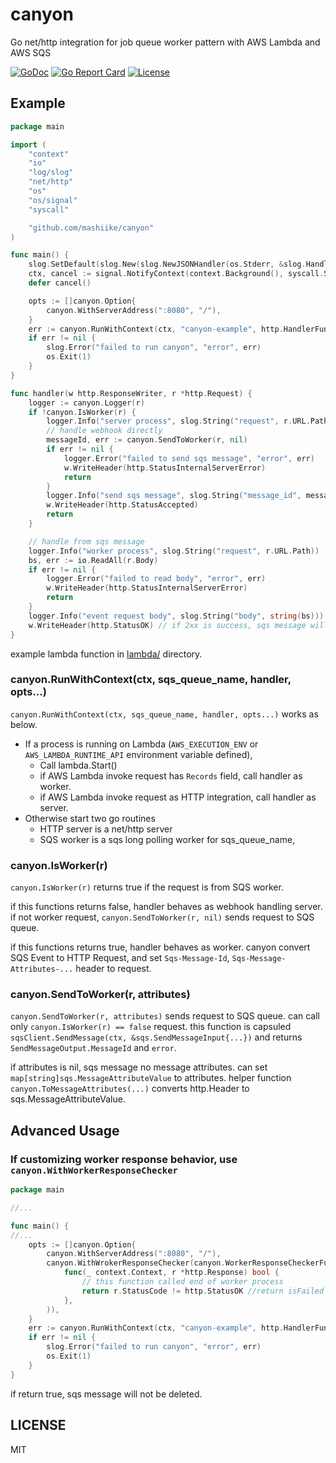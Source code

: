 # canyon
Go net/http integration for job queue worker pattern with AWS Lambda and AWS SQS 

[![GoDoc](https://godoc.org/github.com/mashiike/canyon?status.svg)](https://godoc.org/github.com/mashiike/canyon)
[![Go Report Card](https://goreportcard.com/badge/github.com/mashiike/canyon)](https://goreportcard.com/report/github.com/mashiike/canyon)
[![License](https://img.shields.io/badge/License-MIT-blue.svg)](https://opensource.org/licenses/MIT)

## Example

```go
package main

import (
	"context"
	"io"
	"log/slog"
	"net/http"
	"os"
	"os/signal"
	"syscall"

	"github.com/mashiike/canyon"
)

func main() {
	slog.SetDefault(slog.New(slog.NewJSONHandler(os.Stderr, &slog.HandlerOptions{Level: slog.LevelDebug})))
	ctx, cancel := signal.NotifyContext(context.Background(), syscall.SIGTERM, syscall.SIGINT, syscall.SIGQUIT)
	defer cancel()

	opts := []canyon.Option{
		canyon.WithServerAddress(":8080", "/"),
	}
	err := canyon.RunWithContext(ctx, "canyon-example", http.HandlerFunc(handler), opts...)
	if err != nil {
		slog.Error("failed to run canyon", "error", err)
		os.Exit(1)
	}
}

func handler(w http.ResponseWriter, r *http.Request) {
	logger := canyon.Logger(r)
	if !canyon.IsWorker(r) {
		logger.Info("server process", slog.String("request", r.URL.Path))
		// handle webhook directly
		messageId, err := canyon.SendToWorker(r, nil)
		if err != nil {
			logger.Error("failed to send sqs message", "error", err)
			w.WriteHeader(http.StatusInternalServerError)
			return
		}
		logger.Info("send sqs message", slog.String("message_id", messageId), slog.String("method", r.Method), slog.String("path", r.URL.Path))
		w.WriteHeader(http.StatusAccepted)
		return
	}

	// handle from sqs message
	logger.Info("worker process", slog.String("request", r.URL.Path))
	bs, err := io.ReadAll(r.Body)
	if err != nil {
		logger.Error("failed to read body", "error", err)
		w.WriteHeader(http.StatusInternalServerError)
		return
	}
	logger.Info("event request body", slog.String("body", string(bs)))
	w.WriteHeader(http.StatusOK) // if 2xx is success, sqs message will be deleted
}
```

example lambda function in [lambda/](lambda/) directory.

### canyon.RunWithContext(ctx, sqs_queue_name, handler, opts...)

`canyon.RunWithContext(ctx, sqs_queue_name, handler, opts...)` works as below.

- If a process is running on Lambda (`AWS_EXECUTION_ENV` or `AWS_LAMBDA_RUNTIME_API` environment variable defined),
  - Call lambda.Start()
  - if AWS Lambda invoke request has `Records` field, call handler as worker.
  - if AWS Lambda invoke request as HTTP integration, call handler as server.
- Otherwise start two go routines
  - HTTP server is a net/http server
  - SQS worker is a sqs long polling worker for sqs_queue_name,

### canyon.IsWorker(r)

`canyon.IsWorker(r)` returns true if the request is from SQS worker.

if this functions returns false, handler behaves as webhook handling server.
if not worker request, `canyon.SendToWorker(r, nil)` sends request to SQS queue.

if this functions returns true, handler behaves as worker.
canyon convert SQS Event to HTTP Request, and set `Sqs-Message-Id`, `Sqs-Message-Attributes-...` header to request.

### canyon.SendToWorker(r, attributes)

`canyon.SendToWorker(r, attributes)` sends request to SQS queue.
can call only `canyon.IsWorker(r) == false` request.
this function is capsuled `sqsClient.SendMessage(ctx, &sqs.SendMessageInput{...})` and returns `SendMessageOutput.MessageId` and `error`.

if attributes is nil, sqs message no message attributes.
can set `map[string]sqs.MessageAttributeValue` to attributes.
helper function `canyon.ToMessageAttributes(...)` converts http.Header to sqs.MessageAttributeValue.

## Advanced Usage

### If customizing worker response behavior, use `canyon.WithWorkerResponseChecker`

```go
package main

//...

func main() {
//...
	opts := []canyon.Option{
		canyon.WithServerAddress(":8080", "/"),
		canyon.WithWrokerResponseChecker(canyon.WorkerResponseCheckerFunc(
			func(_ context.Context, r *http.Response) bool {
				// this function called end of worker process
				return r.StatusCode != http.StatusOK //return isFailed flag
			},
		)),
	}
	err := canyon.RunWithContext(ctx, "canyon-example", http.HandlerFunc(handler), opts...)
	if err != nil {
		slog.Error("failed to run canyon", "error", err)
		os.Exit(1)
	}
}
```

if return true, sqs message will not be deleted.

## LICENSE

MIT
